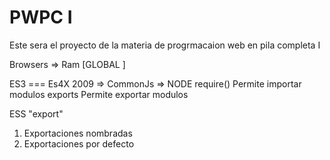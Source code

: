 # PWPC I
Este sera el proyecto de la materia
de progrmacaion web en pila completa I

Browsers => Ram [GLOBAL          ]

ES3 === Es4X
2009 => CommonJs => NODE
require() Permite importar modulos
exports Permite exportar modulos

ESS
"export"
1. Exportaciones nombradas
2. Exportaciones por defecto